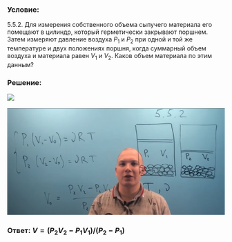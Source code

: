 ###  Условие: 

$5.5.2.$ Для измерения собственного объема сыпучего материала его помещают в цилиндр, который герметически закрывают поршнем. Затем измеряют давление воздуха $P_1$ и $P_2$ при одной и той же температуре и двух положениях поршня, когда суммарный объем воздуха и материала равен $V_1$ и $V_2$. Каков объем материала по этим данным? 

###  Решение: 

![](https://www.youtube.com/embed/tzhza7Krtfw) 

![|1766x865, 67%](../../img/5.5.2/01.png) 

###  Ответ: $V = (P_2V_2 − P_1V_1)/(P_2 − P_1)$ 

### 
